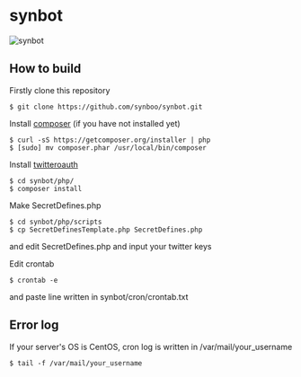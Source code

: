 # synbot

![synbot](https://pbs.twimg.com/profile_images/1571029747/synbot.jpg)

## How to build

Firstly clone this repository
```
$ git clone https://github.com/synboo/synbot.git
```

Install [composer](https://getcomposer.org/) (if you have not installed yet)
```
$ curl -sS https://getcomposer.org/installer | php
$ [sudo] mv composer.phar /usr/local/bin/composer
```

Install [twitteroauth](https://twitteroauth.com/)
```
$ cd synbot/php/
$ composer install
```

Make SecretDefines.php
```
$ cd synbot/php/scripts
$ cp SecretDefinesTemplate.php SecretDefines.php
```
and edit SecretDefines.php and input your twitter keys

Edit crontab
```
$ crontab -e
```
and paste line written in synbot/cron/crontab.txt

## Error log

If your server's OS is CentOS, cron log is written in /var/mail/your_username
```
$ tail -f /var/mail/your_username
```
